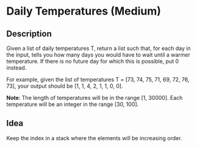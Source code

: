 # Daily Temperatures (Medium)

## Description
Given a list of daily temperatures T, return a list such that, for each day in the input, tells you how many days you would have to wait until a warmer temperature. If there is no future day for which this is possible, put 0 instead.

For example, given the list of temperatures T = [73, 74, 75, 71, 69, 72, 76, 73], your output should be [1, 1, 4, 2, 1, 1, 0, 0].

**Note**: The length of temperatures will be in the range [1, 30000]. Each temperature will be an integer in the range [30, 100].

## Idea
Keep the index in a stack where the elements will be increasing order.

